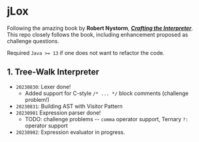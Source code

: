 jLox
====

Following the amazing book by **Robert Nystorm**, [***Crafting the Interpreter***](https://t.ly/8d1o0). This repo 
closely follows the book, including enhancement proposed as challenge questions.

Required `Java >= 13` if one does not want to refactor the code.

## 1. Tree-Walk Interpreter
- `20230830`: Lexer done!
  * Added support for C-style `/* ... */` block comments (challenge problem!)
- `20230831`: Building AST with Visitor Pattern
- `20230901` Expression parser done!
  * TODO: challenge problems -- `comma` operator support, Ternary `?:` operator support
- `20230902`: Expression evaluator in progress.